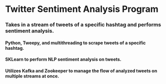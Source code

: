 # Twitter Sentiment Analysis Program

### Takes in a stream of tweets of a specific hashtag and performs sentiment analysis. 

#### Python, Tweepy, and multithreading to scrape tweets of a specific hashtag.
#### SKLearn to perform NLP sentiment analysis on tweets.
#### Utilizes Kafka and Zookeeper to manage the flow of analyzed tweets on multiple streams at once.
